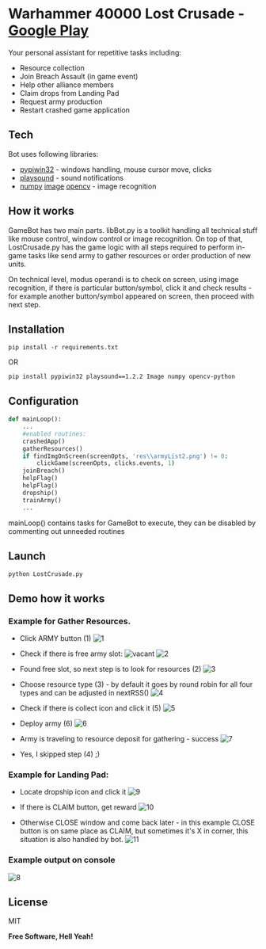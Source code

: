 # Warhammer 40000 Lost Crusade - [Google Play](https://play.google.com/store/apps/details?id=com.orcacorp.wargame)
Your personal assistant for repetitive tasks including:
* Resource collection
* Join Breach Assault (in game event)
* Help other alliance members
* Claim drops from Landing Pad
* Request army production
* Restart crashed game application

## Tech

Bot uses following libraries:
- [pypiwin32](https://pypi.org/project/pypiwin32/) - windows handling, mouse cursor move, clicks
- [playsound](https://pypi.org/project/playsound/) - sound notifications
- [numpy](https://pypi.org/project/numpy/) [image](https://pypi.org/project/image/) [opencv](https://pypi.org/project/opencv-python/) - image recognition


## How it works

GameBot has two main parts. libBot.py is a toolkit handling all technical stuff like mouse control, window control or image recognition. On top of that, LostCrusade.py has the game logic with all steps required to perform in-game tasks like send army to gather resources or order production of new units.

On technical level, modus operandi is to check on screen, using image recognition, if there is particular button/symbol, click it and check results - for example another button/symbol appeared on screen, then proceed with next step. 

## Installation

```pip install -r requirements.txt```

OR

```pip install pypiwin32 playsound==1.2.2 Image numpy opencv-python```

## Configuration


```python
def mainLoop():
    ...
    #enabled routines:
    crashedApp()
    gatherResources()
    if findImgOnScreen(screenOpts, 'res\\armyList2.png') != 0:
        clickGame(screenOpts, clicks.events, 1)
    joinBreach()
    helpFlag()
    helpFlag()
    dropship()
    trainArmy()
    ...
```

mainLoop() contains tasks for GameBot to execute, they can be disabled by commenting out unneeded routines

## Launch

```python LostCrusade.py```


## Demo how it works

### Example for Gather Resources. 
* Click ARMY button (1)
![1](https://raw.githubusercontent.com/toleksa/GameBot/main/lostCrusade/doc/1.png)

* Check if there is free army slot:
![vacant](https://raw.githubusercontent.com/toleksa/GameBot/main/lostCrusade/res/vacant.png)
![2](https://raw.githubusercontent.com/toleksa/GameBot/main/lostCrusade/doc/2.png)

* Found free slot, so next step is to look for resources (2)
![3](https://raw.githubusercontent.com/toleksa/GameBot/main/lostCrusade/doc/3.png)

* Choose resource type (3) - by default it goes by round robin for all four types and can be adjusted in nextRSS()
![4](https://raw.githubusercontent.com/toleksa/GameBot/main/lostCrusade/doc/4.png)

* Check if there is collect icon and click it (5)
![5](https://raw.githubusercontent.com/toleksa/GameBot/main/lostCrusade/doc/5.png)

* Deploy army (6)
![6](https://raw.githubusercontent.com/toleksa/GameBot/main/lostCrusade/doc/6.png)

* Army is traveling to resource deposit for gathering - success
![7](https://raw.githubusercontent.com/toleksa/GameBot/main/lostCrusade/doc/7.png)

* Yes, I skipped step (4) ;)

### Example for Landing Pad:
* Locate dropship icon and click it
![9](https://raw.githubusercontent.com/toleksa/GameBot/main/lostCrusade/doc/9.png)

* If there is CLAIM button, get reward
![10](https://raw.githubusercontent.com/toleksa/GameBot/main/lostCrusade/doc/10.png)

* Otherwise CLOSE window and come back later - in this example CLOSE button is on same place as CLAIM, but sometimes it's X in corner, this situation is also handled by bot.
![11](https://raw.githubusercontent.com/toleksa/GameBot/main/lostCrusade/doc/11.png)

### Example output on console
![8](https://raw.githubusercontent.com/toleksa/GameBot/main/lostCrusade/doc/8.png)

## License

MIT

**Free Software, Hell Yeah!**
